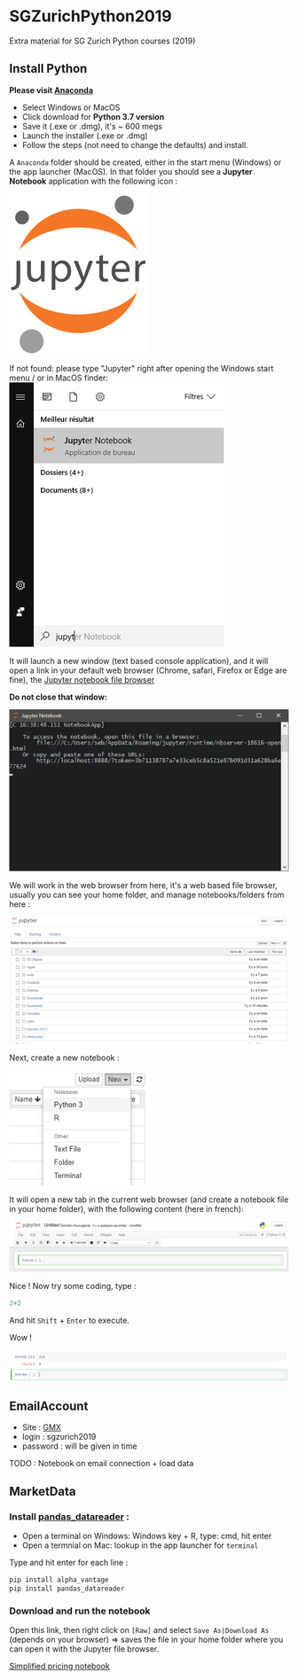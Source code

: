 # SGZurichPython2019
Extra material for SG Zurich Python courses (2019)

## Install Python
**Please visit [Anaconda](https://www.anaconda.com/distribution/)**
- Select Windows or MacOS
- Click download for **Python 3.7 version**
- Save it (.exe or .dmg), it's ~ 600 megs
- Launch the installer (.exe or .dmg)
- Follow the steps (not need to change the defaults) and install.

A `Anaconda` folder should be created, either in the start menu (Windows) or the app launcher (MacOS). In that folder you should see a **Jupyter Notebook** application with the following icon :

![JupyterLogo](250px-Jupyter_logo.svg.png)

If not found: please type "Jupyter" right after opening the Windows start menu / or in MacOS finder:
![Looking for Jupyter Image](Looking_for_Jupyter.png)

It will launch a new window (text based console application), and it will open a link in your default web browser (Chrome, safari, Firefox or Edge are fine), the [Jupyter notebook file browser](http://localhost:8888/tree)

**Do not close that window:**

![Console](jupyter_console.png)

We will work in the web browser from here, it's a web based file browser, usually you can see your home folder, and manage notebooks/folders from here :

![fileBrowser](jupyter_file_browser.png)

Next, create a new notebook : 

![openNotebook](open_new_notebook.png)

It will open a new tab in the current web browser (and create a notebook file in your home folder), with the following content (here in french):

![NewNotebook](new_notebook.png)


Nice ! Now try some coding, type :
```python
2+2
```

And hit `Shift` + `Enter` to execute.

Wow !

![wow](wow.png)

## EmailAccount

- Site : [GMX](https://gmx.com)
- login : sgzurich2019
- password : will be given in time

TODO : Notebook on email connection + load data


## MarketData
### Install [pandas_datareader](https://pandas-datareader.readthedocs.io/en/latest/index.html) :
- Open a terminal on Windows: Windows key + R, type: cmd, hit enter
- Open a termnial on Mac: lookup in the app launcher for `terminal`

Type and hit enter for each line :
```batch
pip install alpha_vantage
pip install pandas_datareader
```
### Download and run the notebook
Open this link, then right click on `[Raw]` and select `Save As|Download As` (depends on your browser) => saves the file in your home folder where you can open it with the Jupyter file browser.

[Simplified pricing notebook](https://github.com/sebdevine/SGZurichPython2019/blob/master/SGZurich2019_simplified_pricing.ipynb)

